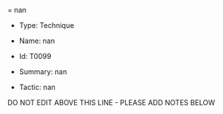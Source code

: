 = nan

* Type: Technique

* Name: nan

* Id: T0099

* Summary: nan

* Tactic: nan

DO NOT EDIT ABOVE THIS LINE - PLEASE ADD NOTES BELOW
